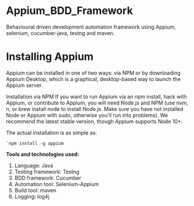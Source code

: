 # Appium_BDD_Framework

Behavioural driven development automation framework using Appium, selenium, cucumber-java, testng and maven. 
# Installing Appium
Appium can be installed in one of two ways: via NPM or by downloading Appium Desktop, which is a graphical, desktop-based way to launch the Appium server.

Installation via NPM
If you want to run Appium via an npm install, hack with Appium, or contribute to Appium, you will need Node.js and NPM (use nvm, n, or brew install node to install Node.js. Make sure you have not installed Node or Appium with sudo, otherwise you'll run into problems). We recommend the latest stable version, though Appium supports Node 10+.

The actual installation is as simple as:

    `npm install -g appium



**Tools and technologies used:**

1. Language: Java
2. Testing framework: Testng
3. BDD framework: Cucumber
4. Automation tool: Selenium-Appium
5. Build tool: maven
6. Logging: log4j
